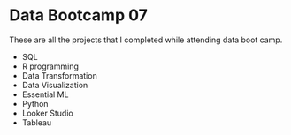 # Data Bootcamp 07
These are all the projects that I completed while attending data boot camp. 

- SQL
- R programming
- Data Transformation
- Data Visualization
- Essential ML
- Python
- Looker Studio
- Tableau
